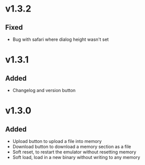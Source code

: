 <!--

Add new features here, everything will be added at the end to the changelog when a new release is made

# vX.X.X
## Added

## Changed

## Fixed
- Allow uploading same binary multiple times

-->

# v1.3.2
## Fixed
- Bug with safari where dialog height wasn't set

# v1.3.1

## Added
- Changelog and version button

# v1.3.0

## Added
- Upload button to upload a file into memory
- Download button to download a memory section as a file
- Soft reset, to restart the emulator without resetting memory
- Soft load, load in a new binary without writing to any memory

